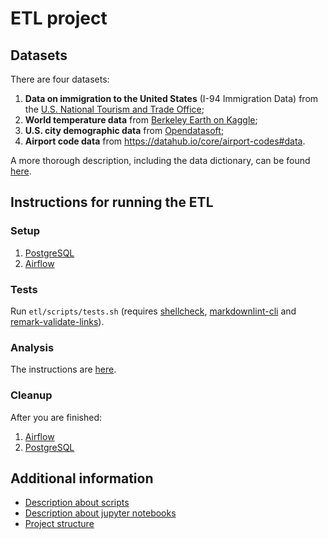 # ETL project

## Datasets

There are four datasets:

1. **Data on immigration to the United States** (I-94 Immigration Data) from the
[U.S. National Tourism and Trade Office](https://travel.trade.gov/research/reports/i94/historical/2016.html);
1. **World temperature data** from [Berkeley Earth on Kaggle](https://www.kaggle.com/berkeleyearth/climate-change-earth-surface-temperature-data);
1. **U.S. city demographic data** from [Opendatasoft](https://public.opendatasoft.com/explore/dataset/us-cities-demographics/export/);
1. **Airport code data** from <https://datahub.io/core/airport-codes#data>.

A more thorough description, including the data dictionary, can be found [here](resources/docs/datasets.md).

## Instructions for running the ETL

### Setup

1. [PostgreSQL](resources/docs/postgresql.md)
1. [Airflow](resources/docs/airflow.md)

### Tests

Run `etl/scripts/tests.sh` (requires [shellcheck](https://github.com/koalaman/shellcheck),
[markdownlint-cli](https://github.com/igorshubovych/markdownlint-cli) and
[remark-validate-links](https://github.com/remarkjs/remark-validate-links)).

### Analysis

The instructions are [here](resources/docs/analysis.md).

### Cleanup

After you are finished:

1. [Airflow](resources/docs/airflow.md#cleanup)
1. [PostgreSQL](resources/docs/postgresql.md#cleanup)

## Additional information

- [Description about scripts](etl/scripts/README.md)
- [Description about jupyter notebooks](resources/jupyter_notebooks/README.md)
- [Project structure](resources/docs/project-structure.md)
